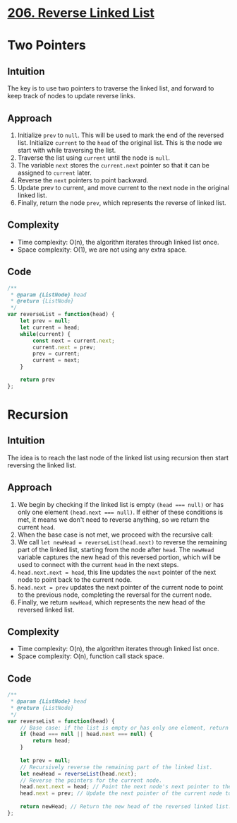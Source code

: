 # [206. Reverse Linked List](https://leetcode.com/problems/reverse-linked-list/)

# Two Pointers
## Intuition
The key is to use two pointers to traverse the linked list, and forward to keep track of nodes to update reverse links.

## Approach

1. Initialize `prev` to `null`. This will be used to mark the end of the reversed list.
Initialize `current` to the `head` of the original list. This is the node we start with while traversing the list.
2. Traverse the list using `current` until the node is `null`.
3. The variable `next` stores the `current.next` pointer so that it can be assigned to `current` later.
4. Reverse the `next` pointers to point backward.
5. Update prev to current, and move current to the next node in the original linked list.
6. Finally, return the node `prev`, which represents the reverse of linked list. 

## Complexity
- Time complexity: O(n), the algorithm iterates through linked list once.
- Space complexity: O(1), we are not using any extra space.

## Code
```javascript
/**
 * @param {ListNode} head
 * @return {ListNode}
 */
var reverseList = function(head) {
    let prev = null;
    let current = head;
    while(current) {
        const next = current.next;
        current.next = prev;
        prev = current;
        current = next;
    }

    return prev
};
```
# Recursion
## Intuition
The idea is to reach the last node of the linked list using recursion then start reversing the linked list.

## Approach
1. We begin by checking if the linked list is empty `(head === null)` or has only one element `(head.next === null)`. If either of these conditions is met, it means we don't need to reverse anything, so we return the current `head`.
2. When the base case is not met, we proceed with the recursive call:
3. We call `let newHead = reverseList(head.next)` to reverse the remaining part of the linked list, starting from the node after `head`. The `newHead` variable captures the new head of this reversed portion, which will be used to connect with the current `head` in the next steps.
4. `head.next.next = head`, this line updates the `next` pointer of the next node to point back to the current node.
5. `head.next = prev` updates the next pointer of the current node to point to the previous node, completing the reversal for the current node.
6. Finally, we return `newHead`, which represents the new head of the reversed linked list.


## Complexity
- Time complexity: O(n), the algorithm iterates through linked list once.
- Space complexity: O(n), function call stack space.

## Code
```javascript
/**
 * @param {ListNode} head
 * @return {ListNode}
 */
var reverseList = function(head) {
    // Base case: if the list is empty or has only one element, return the head
    if (head === null || head.next === null) {
        return head;
    }
    
    let prev = null;
    // Recursively reverse the remaining part of the linked list.
    let newHead = reverseList(head.next);
    // Reverse the pointers for the current node.
    head.next.next = head; // Point the next node's next pointer to the current node.
    head.next = prev; // Update the next pointer of the current node to point to the previous node.
    
    return newHead; // Return the new head of the reversed linked list.
};
```
